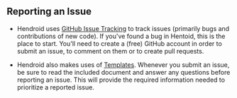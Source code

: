 ## Reporting an Issue

* Hendroid uses [GitHub Issue Tracking](https://github.com/AVnetWS/Hentoid/issues/) to track issues (primarily bugs and contributions of new code). If you've found a bug in Hentoid, this is the place to start. You'll need to create a (free) GitHub account in order to submit an issue, to comment on them or to create pull requests.

* Hendroid also makes uses of [Templates](https://help.github.com/articles/helping-people-contribute-to-your-project/). Whenever you submit an issue, be sure to read the included document and answer any questions before reporting an issue. This will provide the required information needed to prioritize a reported issue.
